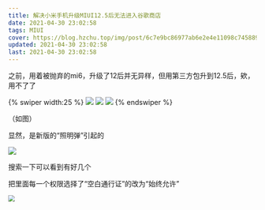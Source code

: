 ```yaml
---
title: 解决小米手机升级MIUI12.5后无法进入谷歌商店
date: 2021-04-30 23:02:58
tags: MIUI
cover: https://blog.hzchu.top/img/post/6c7e9bc86977ab6e2e4e11098c745889.webp
updated: 2021-04-30 23:02:58
last: 2021-04-30 23:02:58
---
```


之前，用着被抛弃的mi6，升级了12后并无异样，但用第三方包升到12.5后，欸，用不了了

<!-- more -->

{% swiper width:25 %}
![](https://raw.thun888.xyz/thun888/tuku/master/img/IMG_20210424_212057.jpg)
![](https://raw.thun888.xyz/thun888/tuku/master/img/Screenshot_2021-04-24-21-19-58-835_com.android.ve.jpg)
![](https://raw.thun888.xyz/thun888/tuku/master/img/Screenshot_2021-04-24-21-20-21-301_com.android.ve.jpg)
{% endswiper %}

（如图）

显然，是新版的“照明弹”引起的

![](https://raw.thun888.xyz/thun888/tuku/master/img/dsfdsvdzsggdf.jpg)

搜索一下可以看到有好几个

把里面每一个权限选择了“空白通行证”的改为“始终允许”

<img src="https://raw.thun888.xyz/thun888/tuku/master/img/Screenshot_2021-04-30-23-12-52-256_com.miui.secur.jpg" style="zoom: 80%;" />